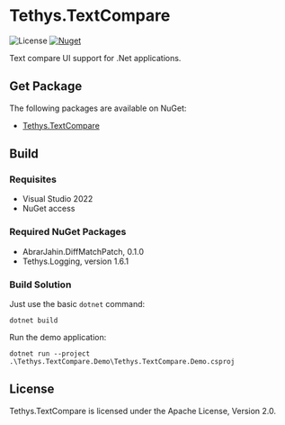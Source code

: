 <!-- 
SPDX-FileCopyrightText: (c) 2020-2024 T. Graf
SPDX-License-Identifier: Apache-2.0
-->

# Tethys.TextCompare

![License](https://img.shields.io/badge/license-Apache--2.0-blue.svg)
[![Nuget](https://img.shields.io/badge/nuget-2.0.0-brightgreen.svg)](https://www.nuget.org/packages/Tethys.SPDX.KnownLicenses/2.0.0)

Text compare UI support for .Net applications.

## Get Package

The following packages are available on NuGet:

* [Tethys.TextCompare](https://www.nuget.org/packages/Tethys.TextCompare)

## Build

### Requisites

* Visual Studio 2022
* NuGet access

### Required NuGet Packages

* AbrarJahin.DiffMatchPatch, 0.1.0
* Tethys.Logging, version 1.6.1

### Build Solution

Just use the basic `dotnet` command:

```shell
dotnet build
```

Run the demo application:

```shell
dotnet run --project .\Tethys.TextCompare.Demo\Tethys.TextCompare.Demo.csproj
```

## License

Tethys.TextCompare is licensed under the Apache License, Version 2.0.
